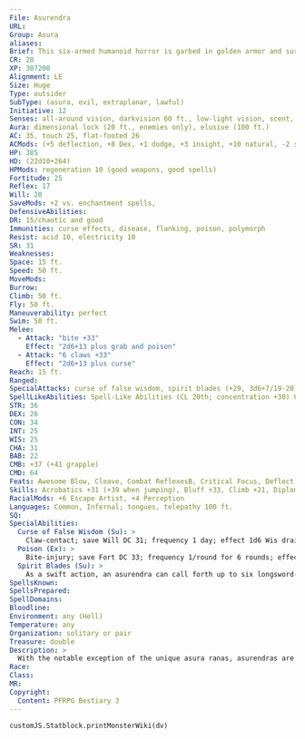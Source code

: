 ```yaml
---
File: Asurendra
URL: 
Group: Asura
aliases: 
Brief: This six-armed humanoid horror is garbed in golden armor and surrounded by a nimbus of floating, glowing weaponry.
CR: 20
XP: 307200
Alignment: LE
Size: Huge
Type: outsider
SubType: (asura, evil, extraplanar, lawful)
Initiative: 12
Senses: all-around vision, darkvision 60 ft., low-light vision, scent, true seeing; Perception +34
Aura: dimensional lock (20 ft., enemies only), elusive (100 ft.)
AC: 35, touch 25, flat-footed 26
ACMods: (+5 deflection, +8 Dex, +1 dodge, +3 insight, +10 natural, -2 size)
HP: 385
HD: (22d10+264)
HPMods: regeneration 10 (good weapons, good spells)
Fortitude: 25
Reflex: 17
Will: 20
SaveMods: +2 vs. enchantment spells,
DefensiveAbilities: 
DR: 15/chaotic and good
Immunities: curse effects, disease, flanking, poison, polymorph
Resist: acid 10, electricity 10
SR: 31
Weaknesses: 
Space: 15 ft.
Speed: 50 ft.
MoveMods: 
Burrow: 
Climb: 50 ft.
Fly: 50 ft.
Maneuverability: perfect
Swim: 50 ft.
Melee: 
  - Attack: "bite +33"
    Effect: "2d6+13 plus grab and poison"
  - Attack: "6 claws +33"
    Effect: "2d6+13 plus curse"
Reach: 15 ft.
Ranged: 
SpecialAttacks: curse of false wisdom, spirit blades (+29, 3d6+7/19-20), swallow whole (4d6+19 bludgeoning plus 4d8+12 acid damage, AC 15, 38 hp)
SpellLikeAbilities: Spell-Like Abilities (CL 20th; concentration +30) Constant-dimensional lock (enemies only), freedom of movement, tongues, true seeing At Will-death knell (DC 22), greater dispel magic, greater scrying, greater teleport (self plus 50 lbs. of objects only) 3/day-quickened baleful polymorph (DC 25), quickened blade barrier (DC 26), blasphemy (DC 27), quickened death knell (DC 22), deeper darkness, demand (DC 28) 1/day-power word stun, summon (level 9, any 1 CR 19 or lower asura 100%), time stop
STR: 36
DEX: 26
CON: 34
INT: 25
WIS: 25
CHA: 31
BAB: 22
CMB: +37 (+41 grapple)
CMD: 64
Feats: Awesome Blow, Cleave, Combat ReflexesB, Critical Focus, Deflect ArrowsB, DodgeB, Great Cleave, Improved Bull Rush, Improved Initiative, Lightning Reflexes, MobilityB, Power Attack, Quicken Spell-Like Ability (baleful polymorph, blade barrier, death knell), Snatch ArrowsB, Spring AttackB
Skills: Acrobatics +31 (+39 when jumping), Bluff +33, Climb +21, Diplomacy +30, Escape Artist +14, Fly +35, Intimidate +33, Knowledge (arcana) +27, Knowledge (history) +13, Knowledge (planes) +30, Knowledge (religion) +27, Perception +34, Perform (dance) +33, Sense Motive +30, Spellcraft +27, Stealth +23, Swim +21, Use Magic Device +30
RacialMods: +6 Escape Artist, +4 Perception
Languages: Common, Infernal; tongues, telepathy 100 ft.
SQ: 
SpecialAbilities:
  Curse of False Wisdom (Su): >
    Claw-contact; save Will DC 31; frequency 1 day; effect 1d6 Wis drain.
  Poison (Ex): >
    Bite-injury; save Fort DC 33; frequency 1/round for 6 rounds; effect 1d6 Con; cure 2 consecutive saves.
  Spirit Blades (Su): >
    As a swift action, an asurendra can call forth up to six longsword-shaped force effects that float near the asurendra until directed. The asurendra can use a standard action to direct one blade to attack a target up to a distance of 50 feet away, or use a full-attack action to cause all six blades to attack up to six different targets up to a distance of 50 feet away, each to a different location if desired. Once an asurendra directs a spirit blade to attack a foe, the blade continues to make a single attack against that foe each round on the asurendra's turn until directed otherwise by the asurendra and as long as the foe remains within 50 feet of the asurendra. As a move action, the asurendra can direct all currently attacking blades to switch targets to new foes within 50 feet. These weapons attack using the asurendra's base attack bonus modified by its Wisdom modifier (+29 for most asurendras), and deal 3d6 points of damage plus an amount of force damage equal to the asurendra's Wisdom modifier (3d6+7 for most asurendras). Physical attacks do no affect these blades, but disintegrate, a sphere of annihilation, or a rod of cancellation (touch AC 25) causes them to vanish. If a spirit blade's target dies or moves beyond a 50-foot range and the asurendra does not retarget that blade by the end of its turn, the blade vanishes. Likewise, any blades that are not within 50 feet of the asurendra at the end of its turn also vanish.
SpellsKnown: 
SpellsPrepared: 
SpellDomains: 
Bloodline: 
Environment: any (Hell)
Temperature: any
Organization: solitary or pair
Treasure: double
Description: >
  With the notable exception of the unique asura ranas, asurendras are the mightiest of their kind. Although few asurendras possess anything resembling an extended realm, in Hell or elsewhere, these asuras are the "wise ones" of asura kind. Most dwell within shrinelike fortresses in which they can practice their ruinous mysticism and command lesser asuras who seek their teachings. To most asuras, an asurendra's order is something akin to a deific edict. Each asurendra is a humanoid creature of immense proportions. Their exact appearance varies just as the appearances of humanoids vary, but all asurendras have six arms and multiple eyes and heads. An asurendra's body is an example of physical perfection, athletically and gracefully built, but its face has monstrous or inhuman features, such as tusks or bizarrely placed features. Most asurendras are 19 feet tall and weigh 8,000 pounds. Few asurendras were born to their might-they achieve their power only over the course of countless lifetimes spent as lesser asuras. Throughout each incarnation, these tenacious asuras sought unity with some concept of destruction. Eventually, through dark meditation and vile action, the asuras ascended to a state of being united with some aspect of unmaking. They also gained power over their own being and slowly reshaped themselves into a vision of their perfect selves, instruments of annihilation ideally suited to fell gods and their divine works. In battle, an asurendra does its best to destroy all enemies, taking a moment to ensure death when any foe falls. Asurendras enjoy eating the bodies of fallen foes, and some can even use the flesh and bone of those they consume to create new asuras to serve them. BLASPHEMOUS SAGES Each asurendra follows its own bliss toward a specific method of vengeance against the divine. Like philosophers dispensing wisdom, they teach their ways to others so that more asuras might ascend into perfection. Listed here are some ideas of the vile ways asurendras might use their "enlightened" hatred. Death: All living things can die. Instead of war, an asurendra can focus on the aftermath of war. Such an asurendra replaces quickened baleful polymorph with quickened slay living and quickened blade barrier with quickened circle of death. Its spirit blades deal negative energy damage, not force damage, and can thus be used to heal allied undead creatures as easily as they can serve as weapons against the living. Sacrilege: Blasphemy is joy to any asura, but truly impious asurendras learn talents that mimic divine miracles. Cults to these asurendras, which almost always seem benevolent on first glance, turn people from the worship of real deities. These asurendras do not possess a spirit blade special attack, but can use miracle as a spell-like ability once per day as long as the miracle granted is in keeping with their blasphemous design. Shaping: Some asurendras like to remake what the gods have created. Nothing escapes a shaper's vision, and its enemies find their bodies, minds, and souls are like clay in a shaper's hands. An asurendra sage of shaping lacks a spirit blade special attack, but gains the following special ability. Create Asura (Su): As a full-round action, an asurendra can turn a creature that it has eaten within the last 24 hours into a tripurasura (see page 26) that it then excretes into existence. Such tripurasuras remain loyal to the asurendra that created them as long as they remain tripurasuras. If an asurendra has enough tripurasuras at hand, it can consume them as well and transform them into more powerful asuras using this ability. An asurendra can transform any tripurasuras it has eaten within the last 24 hours into a number of Hit Dice worth of other asuras equal to the number of tripurasuras it has consumed. An asurendra can create as many tripurasuras as it wishes with this ability, but can only create more powerful asuras by combining multiple tripurasuras once per day. An asurendra cannot create another asurendra with this ability. A newly formed asura considers the asurendra to be its master. Not all of a creature's soul is consumed when it is used to create a tripurasura-beings swallowed and used to create asuras in this manner are dead, but can be restored to life as normal.
Race: 
Class: 
MR: 
Copyright:
  Content: PFRPG Bestiary 3
---
```

```dataviewjs
customJS.Statblock.printMonsterWiki(dv)
```
